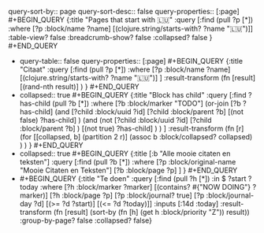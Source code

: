 query-sort-by:: page
query-sort-desc:: false
query-properties:: [:page]
#+BEGIN_QUERY
{:title "Pages that start with 🇱🇺"
 :query [:find (pull ?p [*])
         :where 
         [?p :block/name ?name]
         [(clojure.string/starts-with? ?name "🇱🇺")]]
:table-view? false
:breadcrumb-show? false
:collapsed? false
}
#+END_QUERY

- query-table:: false
  query-properties:: [:page]
  #+BEGIN_QUERY
  {:title "Citaat"
  :query [:find (pull ?p [*])
       :where
       [?p :block/name ?name]
       [(clojure.string/starts-with? ?name "🇱🇺")]
  ]
  :result-transform (fn [result] [(rand-nth result)] )
  }
  #+END_QUERY
- collapsed:: true
  #+BEGIN_QUERY
  {:title "Block has child"
   :query [:find ?has-child (pull ?b [*])
    :where
     [?b :block/marker "TODO"]
     (or-join [?b ?has-child]
       (and
         [?child :block/uuid ?id]
         [?child :block/parent ?b]
         [(not false) ?has-child]
       )
       (and
         (not
           [?child :block/uuid ?id]
           [?child :block/parent ?b]
         )
         [(not true) ?has-child]
       )
     )
   ]
   :result-transform (fn [r]
     (for [[collapsed, b] (partition 2 r)]
       (assoc b :block/collapsed? collapsed)
     )
   )
  }
  #+END_QUERY
- collapsed:: true
  #+BEGIN_QUERY
  {:title [:b "Alle mooie citaten en teksten"]
    :query [:find (pull ?b [*])
    :where
      [?p :block/original-name "Mooie Citaten en Teksten"]
      [?b :block/page ?p]
    ]
  }
  #+END_QUERY
- #+BEGIN_QUERY
  {:title "Te doen"
      :query [:find (pull ?h [*])
              :in $ ?start ?today
              :where
              [?h :block/marker ?marker]
              [(contains? #{"NOW DOING"} ?marker)]
              [?h :block/page ?p]
              [?p :block/journal? true]
              [?p :block/journal-day ?d]
              [(>= ?d ?start)]
              [(<= ?d ?today)]]
      :inputs [:14d :today]
      :result-transform (fn [result]
                          (sort-by (fn [h]
                                     (get h :block/priority "Z")) result))
      :group-by-page? false
      :collapsed? false}